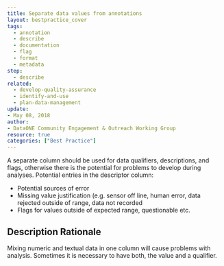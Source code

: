 ```yaml
---
title: Separate data values from annotations
layout: bestpractice_cover
tags:
  - annotation
  - describe
  - documentation
  - flag
  - format
  - metadata
step:
  - describe
related:
  - develop-quality-assurance
  - identify-and-use
  - plan-data-management
update:
- May 08, 2018
author:
- DataONE Community Engagement & Outreach Working Group
resource: true
categories: ["Best Practice"]
---
```



A separate column should be used for data qualifiers, descriptions, and flags, otherwise there is the potential for problems to develop during analyses. Potential entries in the descriptor column:

- Potential sources of error
- Missing value justification (e.g. sensor off line, human error, data rejected outside of range, data not recorded
- Flags for values outside of expected range, questionable etc.

## Description Rationale

Mixing numeric and textual data in one column will cause problems with analysis. Sometimes it is necessary to have both, the value and a qualifier.
